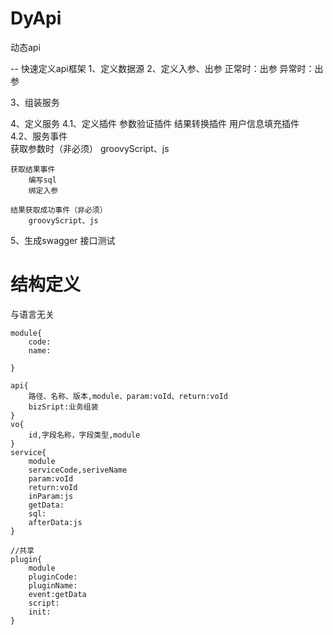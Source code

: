 # DyApi
动态api


-- 快速定义api框架
1、定义数据源
2、定义入参、出参
	正常时：出参
	异常时：出参
	
3、组装服务
		
4、定义服务
4.1、定义插件
		参数验证插件
		结果转换插件
		用户信息填充插件	
4.2、服务事件	
	获取参数时（非必须）
		groovyScript、js
	
	获取结果事件
		编写sql
		绑定入参
		
	结果获取成功事件（非必须）
		groovyScript、js
		
5、生成swagger 
		接口测试

# 结构定义
与语言无关
````		
module{
	code:
	name:

}
   
api{
	路径、名称、版本,module、param:voId、return:voId
	bizSript:业务组装
}  
vo{
	id,字段名称，字段类型,module
}
service{
	module
	serviceCode,seriveName
	param:voId
	return:voId
	inParam:js
	getData:
	sql:
	afterData:js
}

//共享
plugin{
	module
	pluginCode:
	pluginName:
	event:getData
	script:
	init:
}
````	
